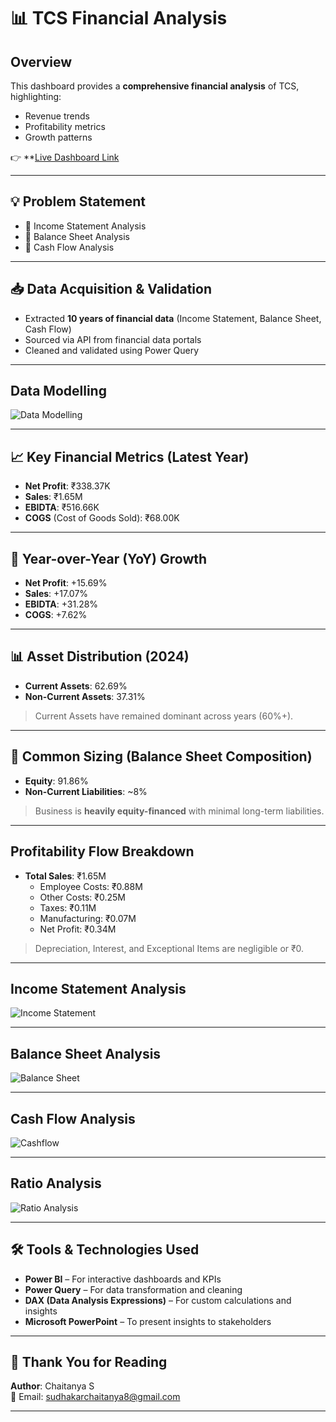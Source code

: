 # 📊 TCS Financial Analysis

##  Overview

This dashboard provides a **comprehensive financial analysis** of TCS, highlighting:

- Revenue trends  
- Profitability metrics  
- Growth patterns  



👉 **[Live Dashboard Link]("https://app.powerbi.com/view?r=eyJrIjoiMGFjOTc0OTAtN2EzMC00N2Q5LTk4MGQtZjk3YmIzNDdlNjNiIiwidCI6ImRiMDlkOWRmLWM4NmQtNDAyMy05YzY2LWM2M2JlMWJkY2U4ZCJ9")

---

## 💡 Problem Statement

- 📌 Income Statement Analysis  
- 📌 Balance Sheet Analysis  
- 📌 Cash Flow Analysis

---

## 📥 Data Acquisition & Validation

- Extracted **10 years of financial data** (Income Statement, Balance Sheet, Cash Flow)  
- Sourced via API from financial data portals  
- Cleaned and validated using Power Query  

---

##  Data Modelling

![Data Modelling](https://github.com/user-attachments/assets/2506ed28-25e7-4baa-a6a3-958e037be625)

---

## 📈 Key Financial Metrics (Latest Year)

- **Net Profit**: ₹338.37K  
- **Sales**: ₹1.65M  
- **EBIDTA**: ₹516.66K  
- **COGS** (Cost of Goods Sold): ₹68.00K

---

## 🔼 Year-over-Year (YoY) Growth

- **Net Profit**: +15.69%  
- **Sales**: +17.07%  
- **EBIDTA**: +31.28%  
- **COGS**: +7.62%

---

## 📊 Asset Distribution (2024)

- **Current Assets**: 62.69%  
- **Non-Current Assets**: 37.31%  
> Current Assets have remained dominant across years (60%+).

---

## 🧾 Common Sizing (Balance Sheet Composition)

- **Equity**: 91.86%  
- **Non-Current Liabilities**: ~8%  
> Business is **heavily equity-financed** with minimal long-term liabilities.

---

##  Profitability Flow Breakdown

- **Total Sales**: ₹1.65M  
  -  Employee Costs: ₹0.88M  
  -  Other Costs: ₹0.25M  
  -  Taxes: ₹0.11M  
  -  Manufacturing: ₹0.07M  
  -  Net Profit: ₹0.34M

> Depreciation, Interest, and Exceptional Items are negligible or ₹0.

---

##  Income Statement Analysis

![Income Statement](https://github.com/user-attachments/assets/9ba88839-90b0-442e-b5ab-3693ba3b651c)

---

##  Balance Sheet Analysis

![Balance Sheet](https://github.com/user-attachments/assets/e6abacff-dcff-4721-bb22-59d511652012)

---

##  Cash Flow Analysis

![Cashflow](https://github.com/user-attachments/assets/b8777aee-e912-4efa-8cfd-5ec715f7efae)

---

##  Ratio Analysis

![Ratio Analysis](https://github.com/user-attachments/assets/4403afad-41e4-42ab-a19d-c3c31fdda9ae)

---

## 🛠️ Tools & Technologies Used

- **Power BI** – For interactive dashboards and KPIs  
- **Power Query** – For data transformation and cleaning  
- **DAX (Data Analysis Expressions)** – For custom calculations and insights  
- **Microsoft PowerPoint** – To present insights to stakeholders  

---

## 🙏 Thank You for Reading

**Author**: Chaitanya S  
📧 Email: [sudhakarchaitanya8@gmail.com](mailto:sudhakarchaitanya8@gmail.com)

---
